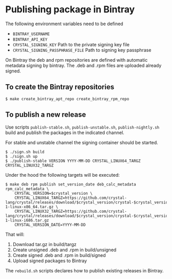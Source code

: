 
# Publishing package in Bintray

The following environment variables need to be defined

- `BINTRAY_USERNAME`
- `BINTRAY_API_KEY`
- `CRYSTAL_SIGNING_KEY` Path to the private signing key file
- `CRYSTAL_SIGNING_PASSPHRASE_FILE` Path to  signing key passphrase

On Bintray the deb and rpm repositories are defined with automatic metadata signing by bintray.
The .deb and .rpm files are uploaded already signed.

## To create the Bintray repositories

```terminal-session
$ make create_bintray_apt_repo create_bintray_rpm_repo
```

## To publish a new release

Use scripts `publish-stable.sh`, `publish-unstable.sh`, `publish-nightly.sh` build
and publish the packages in the indicated channel.

For stable and unstable channel the signing container should be started.

```terminal-session
$ ./sign.sh build
$ ./sign.sh up
$ ./publish-stable VERSION YYYY-MM-DD CRYSTAL_LINUX64_TARGZ CRYSTAL_LINUX32_TARGZ
```

Under the hood the following targets will be executed:

```terminal-session
$ make deb rpm publish set_version_date deb_calc_metadata rpm_calc_metadata \
    CRYSTAL_VERSION=$crystal_version \
    CRYSTAL_LINUX64_TARGZ=https://github.com/crystal-lang/crystal/releases/download/$crystal_version/crystal-$crystal_version-1-linux-x86_64.tar.gz \
    CRYSTAL_LINUX32_TARGZ=https://github.com/crystal-lang/crystal/releases/download/$crystal_version/crystal-$crystal_version-1-linux-i686.tar.gz
    CRYSTAL_VERSION_DATE=YYYY-MM-DD
```

That will:

1. Download tar.gz in build/targz
2. Create unsigned .deb and .rpm in build/unsigned
3. Create signed .deb and .rpm in build/signed
4. Upload signed packages to Bintray

The `rebuild.sh` scripts declares how to publish existing releases in Bintray.
